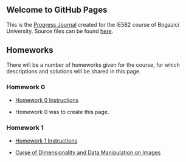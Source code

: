 ## Welcome to GitHub Pages

This is the [Progress Journal](https://bu-ie-582.github.io/fall21cumhur-kilic/) created for the IE582 course of Bogazici University. Source files can be found [here](https://github.com/BU-IE-582/fall21-cumhurkilic).


## Homeworks

There will be a number of homeworks given for the course, for which descriptions and solutions will be shared in this page.

### Homework 0

* [Homework 0 Instructions](https://bu-ie-582.github.io/fall21-cumhurkilic/IE582_Fall21_Homework_0.pdf)

* Homework 0 was to create this page.


### Homework 1

* [Homework 1 Instructions](https://bu-ie-582.github.io/fall21-cumhurkilic/IE582_Fall21_Homework_1.pdf)

* [Curse of Dimensionality and Data Manipulation on Images](https://bu-ie-582.github.io/fall21-cumhurkilic/IE582_HW1_Cumhur_Kılıç.html)
 

